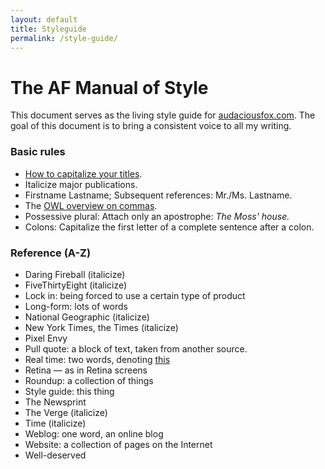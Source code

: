 ```yaml
---
layout: default
title: Styleguide
permalink: /style-guide/
---
```

# The AF Manual of Style

This document serves as the living style guide for [audaciousfox.com](http://audaciousfox.com). The goal of this document is to bring a consistent voice to all my writing.

### Basic rules

- [How to capitalize your titles](http://titlecapitalization.com).
- Italicize major publications.
- Firstname Lastname; Subsequent references: Mr./Ms. Lastname.
- The [OWL overview on commas](https://owl.english.purdue.edu/owl/owlprint/607/).
- Possessive plural: Attach only an apostrophe: _The Moss' house._
- Colons: Capitalize the first letter of a complete sentence after a colon.

### Reference (A-Z)

- Daring Fireball (italicize)
- FiveThirtyEight (italicize)
- Lock in: being forced to use a certain type of product
- Long-form: lots of words
- National Geographic (italicize)
- New York Times, the Times (italicize)
- Pixel Envy
- Pull quote: a block of text, taken from another source.
- Real time: two words, denoting [this](https://en.wikipedia.org/wiki/Real-time)
- Retina &mdash; as in Retina screens
- Roundup: a collection of things
- Style guide: this thing
- The Newsprint
- The Verge (italicize)
- Time (italicize)
- Weblog: one word, an online blog
- Website: a collection of pages on the Internet
- Well-deserved
